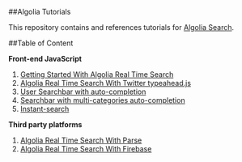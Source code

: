 ##Algolia Tutorials

This repository contains and references tutorials for [Algolia Search](http://www.algolia.com).

##Table of Content

**Front-end JavaScript**

1. [Getting Started With Algolia Real Time Search](http://scottksmith.com/blog/2014/10/21/getting-started-with-algolia-real-time-search/)
2. [Algolia Real Time Search With Twitter typeahead.js](http://scottksmith.com/blog/2014/10/29/algolia-real-time-search-with-twitters-typeaheadjs/)
3. [User Searchbar with auto-completion](https://www.algolia.com/doc/tutorials/auto-complete)
4. [Searchbar with multi-categories auto-completion](https://www.algolia.com/doc/tutorials/multi-auto-complete)
5. [Instant-search](https://www.algolia.com/doc/tutorials/instant-search)

**Third party platforms**

1. [Algolia Real Time Search With Parse](/third-party-platforms/integrating%20with%20parse.md)
2. [Algolia Real Time Search With Firebase](http://scottksmith.com/blog/2014/12/09/algolia-real-time-search-with-firebase/)
